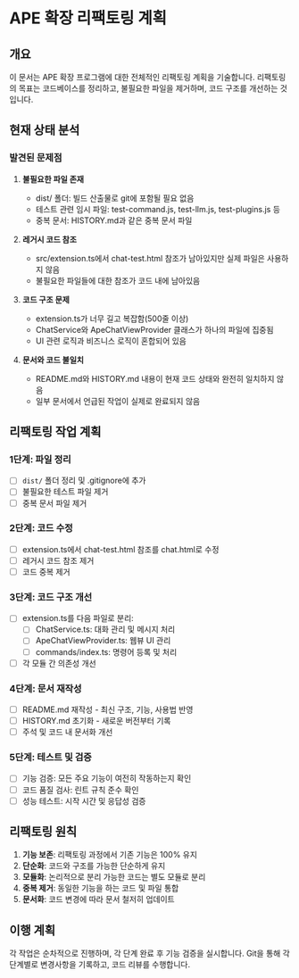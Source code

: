 # APE 확장 리팩토링 계획

## 개요
이 문서는 APE 확장 프로그램에 대한 전체적인 리팩토링 계획을 기술합니다. 리팩토링의 목표는 코드베이스를 정리하고, 불필요한 파일을 제거하며, 코드 구조를 개선하는 것입니다.

## 현재 상태 분석

### 발견된 문제점
1. **불필요한 파일 존재**
   - dist/ 폴더: 빌드 산출물로 git에 포함될 필요 없음
   - 테스트 관련 임시 파일: test-command.js, test-llm.js, test-plugins.js 등
   - 중복 문서: HISTORY.md과 같은 중복 문서 파일

2. **레거시 코드 참조**
   - src/extension.ts에서 chat-test.html 참조가 남아있지만 실제 파일은 사용하지 않음
   - 불필요한 파일들에 대한 참조가 코드 내에 남아있음

3. **코드 구조 문제**
   - extension.ts가 너무 길고 복잡함(500줄 이상)
   - ChatService와 ApeChatViewProvider 클래스가 하나의 파일에 집중됨
   - UI 관련 로직과 비즈니스 로직이 혼합되어 있음

4. **문서와 코드 불일치**
   - README.md와 HISTORY.md 내용이 현재 코드 상태와 완전히 일치하지 않음
   - 일부 문서에서 언급된 작업이 실제로 완료되지 않음

## 리팩토링 작업 계획

### 1단계: 파일 정리
- [ ] `dist/` 폴더 정리 및 .gitignore에 추가
- [ ] 불필요한 테스트 파일 제거
- [ ] 중복 문서 파일 제거

### 2단계: 코드 수정
- [ ] extension.ts에서 chat-test.html 참조를 chat.html로 수정
- [ ] 레거시 코드 참조 제거
- [ ] 코드 중복 제거

### 3단계: 코드 구조 개선
- [ ] extension.ts를 다음 파일로 분리:
  - [ ] ChatService.ts: 대화 관리 및 메시지 처리
  - [ ] ApeChatViewProvider.ts: 웹뷰 UI 관리
  - [ ] commands/index.ts: 명령어 등록 및 처리
- [ ] 각 모듈 간 의존성 개선

### 4단계: 문서 재작성
- [ ] README.md 재작성 - 최신 구조, 기능, 사용법 반영
- [ ] HISTORY.md 초기화 - 새로운 버전부터 기록
- [ ] 주석 및 코드 내 문서화 개선

### 5단계: 테스트 및 검증
- [ ] 기능 검증: 모든 주요 기능이 여전히 작동하는지 확인
- [ ] 코드 품질 검사: 린트 규칙 준수 확인
- [ ] 성능 테스트: 시작 시간 및 응답성 검증

## 리팩토링 원칙
1. **기능 보존**: 리팩토링 과정에서 기존 기능은 100% 유지
2. **단순화**: 코드와 구조를 가능한 단순하게 유지
3. **모듈화**: 논리적으로 분리 가능한 코드는 별도 모듈로 분리
4. **중복 제거**: 동일한 기능을 하는 코드 및 파일 통합
5. **문서화**: 코드 변경에 따라 문서 철저히 업데이트

## 이행 계획
각 작업은 순차적으로 진행하며, 각 단계 완료 후 기능 검증을 실시합니다.
Git을 통해 각 단계별로 변경사항을 기록하고, 코드 리뷰를 수행합니다.